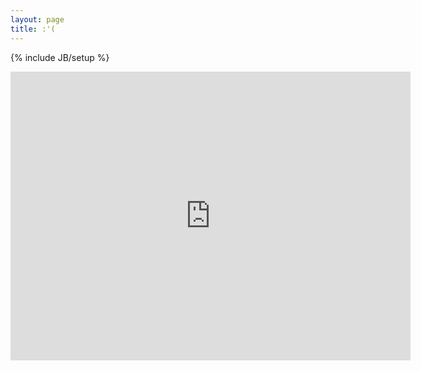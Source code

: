 ```yaml
---
layout: page
title: :'(
---
```

{% include JB/setup %}
<iframe scrolling='no' frameborder='0' src='http://yibo.iyiyun.com/js/yibo404/key/5941' width='640' height='462' style='display:block;'></iframe>
